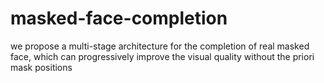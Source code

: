 # masked-face-completion
we propose a multi-stage architecture for the completion of real masked face, which can progressively improve the visual quality without the priori mask positions
